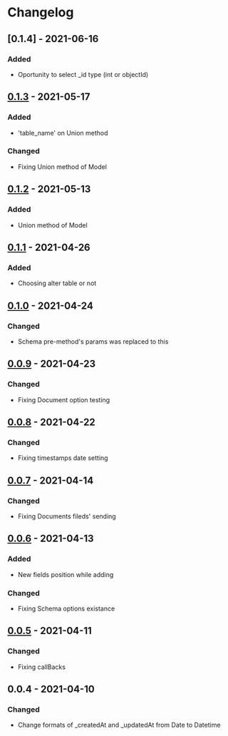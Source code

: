 # Changelog


## [0.1.4] - 2021-06-16

### Added

- Oportunity to select _id type (int or objectId)


## [0.1.3] - 2021-05-17

### Added

- 'table_name' on Union method

### Changed

- Fixing Union method of Model


## [0.1.2] - 2021-05-13

### Added

- Union method of Model


## [0.1.1] - 2021-04-26

### Added

- Choosing alter table or not


## [0.1.0] - 2021-04-24

### Changed

- Schema pre-method's params was replaced to this 


## [0.0.9] - 2021-04-23

### Changed

- Fixing Document option testing


## [0.0.8] - 2021-04-22

### Changed

- Fixing timestamps date setting


## [0.0.7] - 2021-04-14

### Changed

- Fixing Documents fileds' sending


## [0.0.6] - 2021-04-13

### Added

- New fields position while adding

### Changed

- Fixing Schema options existance


## [0.0.5] - 2021-04-11

### Changed

- Fixing callBacks


## 0.0.4 - 2021-04-10

### Changed

- Change formats of _createdAt and _updatedAt from Date to Datetime


[0.1.3]: https://github.com/ashotsiroyan/sqltool/compare/0.1.3...0.1.2
[0.1.2]: https://github.com/ashotsiroyan/sqltool/compare/0.1.2...0.1.1
[0.1.1]: https://github.com/ashotsiroyan/sqltool/compare/0.1.1...0.1.0
[0.1.0]: https://github.com/ashotsiroyan/sqltool/compare/0.1.0...0.0.9
[0.0.9]: https://github.com/ashotsiroyan/sqltool/compare/0.0.8...0.0.9
[0.0.8]: https://github.com/ashotsiroyan/sqltool/compare/0.0.7...0.0.8
[0.0.7]: https://github.com/ashotsiroyan/sqltool/compare/0.0.6...0.0.7
[0.0.6]: https://github.com/ashotsiroyan/sqltool/compare/0.0.5...0.0.6
[0.0.5]: https://github.com/ashotsiroyan/sqltool/compare/0.0.1...0.0.5
